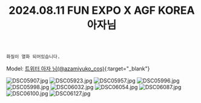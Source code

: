 ﻿---
title: 2024.08.11 FUN EXPO X AGF KOREA 아자님
categories: [2024, 행사, 코스프레]
comments: false
thumbnail: /assets/img/2024/08-11/아자/DSC06032.jpg
---

`화질이 열화 되어있습니다.`

Model: [트위터 아자 님(@azamiyuko_cos)][아자]{:target="_blank"}

[아자]: https://x.com/azamiyuko_cos

![DSC05907.jpg](/assets/img/2024/08-11/아자/DSC05907.jpg)
![DSC05923.jpg](/assets/img/2024/08-11/아자/DSC05923.jpg)
![DSC05957.jpg](/assets/img/2024/08-11/아자/DSC05957.jpg)
![DSC05996.jpg](/assets/img/2024/08-11/아자/DSC05996.jpg)
![DSC05998.jpg](/assets/img/2024/08-11/아자/DSC05998.jpg)
![DSC06032.jpg](/assets/img/2024/08-11/아자/DSC06032.jpg)
![DSC06054.jpg](/assets/img/2024/08-11/아자/DSC06054.jpg)
![DSC06087.jpg](/assets/img/2024/08-11/아자/DSC06087.jpg)
![DSC06100.jpg](/assets/img/2024/08-11/아자/DSC06100.jpg)
![DSC06127.jpg](/assets/img/2024/08-11/아자/DSC06127.jpg)

<!-- 트위터에 올림 -->